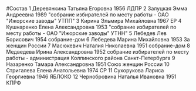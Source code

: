 #Состав
1 Деревянкина Татьяна Егоровна 1956 ЛДПР
2 Залуцкая Эмма Андреевна 1989 \"собрание избирателей по месту работы - ОАО \"Ижорские заводы\" УТПП\"
3 Кирина Эльмира Михайловна 1967 ЕР
4 Кушнаренко Елена Александровна 1953 \"собрание избирателей по месту работы - ОАО \"Ижорские заводы\" УТНН\"
5 Лебедев Лев Борисович 1954 собрание-дом
6 Лебедева Марина Михайловна 1953 За женщин России
7 Масюкевич Наталия Николаевна 1951 собрание-дом
8 Медведева Ирина Александровна 1952 собрание избирателей по месту работы - администрация Колпинского района Санкт-Петербурга
9 Назаренко Тамара Александровна 1951 Союз женщин России
10 Стригалева Елена Анатольевна 1974 СР
11 Сухорукова Лариса Георгиевна 1946 ЯБЛОКО
12 Чернобровина Наталья Ивановна 1951 КПРФ
